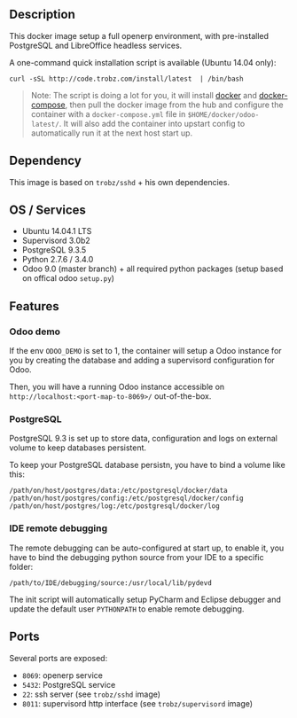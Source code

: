 ## Description

This docker image setup a full openerp environment, with pre-installed PostgreSQL and LibreOffice headless services.

A one-command quick installation script is available (Ubuntu 14.04 only):
```
curl -sSL http://code.trobz.com/install/latest  | /bin/bash
```

> Note:
The script is doing a lot for you, it will install [docker](http://docs.docker.com/installation/ubuntulinux/) and [docker-compose](https://docs.docker.com/compose/install/), then pull the docker image from the hub and configure the container with a `docker-compose.yml` file in `$HOME/docker/odoo-latest/`. It will also add the container into upstart config to automatically run it at the next host start up.

## Dependency

This image is based on `trobz/sshd` + his own dependencies.

## OS / Services

- Ubuntu 14.04.1 LTS
- Supervisord 3.0b2
- PostgreSQL 9.3.5
- Python 2.7.6 / 3.4.0
- Odoo 9.0 (master branch) + all required python packages (setup based on offical odoo `setup.py`)

## Features

### Odoo demo

If the env `ODOO_DEMO` is set to 1, the container will setup a Odoo instance for you by creating the database and adding a supervisord configuration for Odoo.

Then, you will have a running Odoo instance accessible on `http://localhost:<port-map-to-8069>/` out-of-the-box.


### PostgreSQL

PostgreSQL 9.3 is set up to store data, configuration and logs on external volume to keep databases persistent.

To keep your PostgreSQL database persistn, you have to bind a volume like this:
```
/path/on/host/postgres/data:/etc/postgresql/docker/data
/path/on/host/postgres/config:/etc/postgresql/docker/config
/path/on/host/postgres/log:/etc/postgresql/docker/log
```

### IDE remote debugging

The remote debugging can be auto-configured at start up, to enable it,
you have to bind the debugging python source from your IDE to a specific folder:

```
/path/to/IDE/debugging/source:/usr/local/lib/pydevd
```

The init script will automatically setup PyCharm and Eclipse debugger and update the default user `PYTHONPATH` to enable remote debugging.

## Ports

Several ports are exposed:
- `8069`: openerp service
- `5432`: PostgreSQL service
- `22`: ssh server (see `trobz/sshd` image)
- `8011`: supervisord http interface  (see `trobz/supervisord` image)
